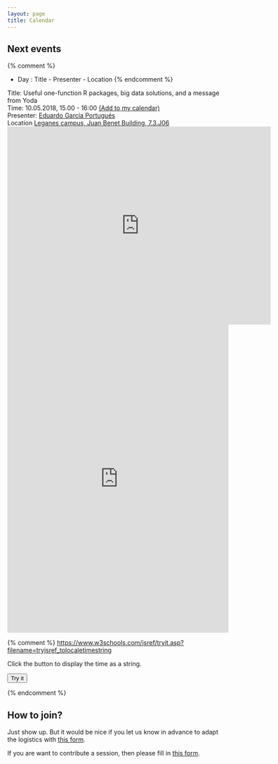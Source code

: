 ```yaml
---
layout: page
title: Calendar
---
```


## Next events
{% comment %} 
- Day : Title - Presenter - Location
{% endcomment %}

<div class="highlighter-red"> Title: Useful one-function R packages, big data solutions, and a message from Yoda </div>
<div class="highlighter-black"> Time: 10.05.2018, 15.00 - 16:00
	<a href="https://calendar.google.com/calendar/r/eventedit?
	text=CodingClubUc3m
	&dates=20180510T100000Z/20180510T110000Z
	&details=For+details,+link+here:+https://codingclubuc3m.github.io/calendar.html
	&location=Juan+Benet+Building+7.3.J06
	&sf=true
	&output=xml"
	target="_blank" rel="nofollow">(Add to my calendar)</a> 
</div> 
<div class="highlighter-red"> Presenter: <a href="http://egarpor.github.io/" class="highlighter-red"> Eduardo García Portugués </a></div> 
<div class="highlighter-black"> Location <a href="https://www.google.com/maps/place/Juan+Benet+Building/@40.3340949,-3.7665842,18z/data=!3m1!4b1!4m5!3m4!1s0xd41898b6414e047:0x8f09ae494530ed2d!8m2!3d40.3340949!4d-3.7654872"> Leganes campus, Juan Benet Building, 7.3.J06 </a> </div>

<iframe src="https://www.google.com/maps/embed?pb=!1m18!1m12!1m3!1d1520.685959107762!2d-3.766581541822838!3d40.33409489484368!2m3!1f0!2f0!3f0!3m2!1i1024!2i768!4f13.1!3m3!1m2!1s0xd41898b6414e047%3A0x8f09ae494530ed2d!2sJuan+Benet+Building!5e0!3m2!1sen!2ses!4v1525163029106" width="600" height="450" frameborder="0" style="border:0" allowfullscreen></iframe> 

<iframe src="https://calendar.google.com/calendar/embed?height=600&amp;wkst=2&amp;hl=en_GB&amp;bgcolor=%23FFFFFF&amp;src=coding.club.uc3m%40gmail.com&amp;color=%23125A12&amp;src=uc3m.es_rf416kf90mttgqjks6vj4kfdbo%40group.calendar.google.com&amp;color=%23333333&amp;ctz=Europe%2FMadrid" style="border-width:0" width="100%" height="700" frameborder="0" scrolling="no"></iframe>

{% comment %} 
https://www.w3schools.com/jsref/tryit.asp?filename=tryjsref_tolocaletimestring

<!DOCTYPE html>
<html>
<body>

<p>Click the button to display the time as a string.</p>

<button onclick="myFunction()">Try it</button>

<p id="demo"></p>

<script>
function myFunction() {
    var d = new Date();
    var date = "Thu May 10 2018 15:00:00 GMT+0200 (CEST)";
    var n = d.toLocaleTimeString();
    //document.getElementById("demo").innerHTML = (new Date()).toISOString().replace(/-|:|\.\d\d\d/g,"");
    document.getElementById("demo").innerHTML = (new Date(date)).toISOString().replace(/-|:|\.\d\d\d/g,"");
    
}
</script>

</body>
</html>
{% endcomment %}


## How to join?

Just show up. But it would be nice if you let us know in advance to adapt the logistics with [this form](https://goo.gl/forms/aWvWbuBdGbNrICPV2).

If you are want to contribute a session, then please fill in [this form](https://goo.gl/forms/CIj7hxkAeEA4VjZR2). 
